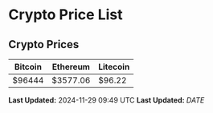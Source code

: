 # Crypto Price List

## Crypto Prices
| Bitcoin | Ethereum | Litecoin |
| ------- | -------- | -------- |
| $96444 | $3577.06 | $96.22 |
**Last Updated:** 2024-11-29 09:49 UTC
**Last Updated:** $DATE$

